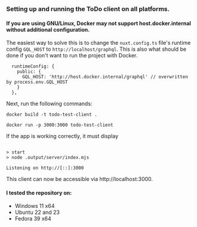 ### Setting up and running the ToDo client on all platforms.

#### If you are using GNU/Linux, Docker may not support host.docker.internal without additional configuration.

The easiest way to solve this is to change the `nuxt.config.ts` file's runtime config `GQL_HOST` to `http://localhost/graphql`. This is also what should be done if you don't want to run the project with Docker.

```
  runtimeConfig: {
    public: {
      GQL_HOST: 'http://host.docker.internal/graphql' // overwritten by process.env.GQL_HOST
    }
  },
```

Next, run the following commands:

`docker build -t todo-test-client .`

`docker run -p 3000:3000 todo-test-client`

If the app is working correctly, it must display

```

> start
> node .output/server/index.mjs

Listening on http://[::]:3000

```

This client can now be accessible via http://localhost:3000.

#### I tested the repository on:

- Windows 11 x64
- Ubuntu 22 and 23
- Fedora 39 x64
